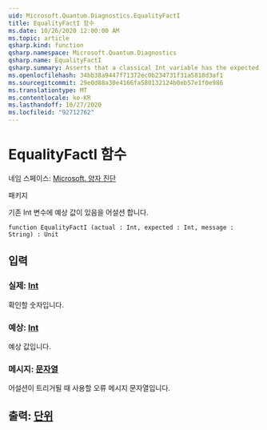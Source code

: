 ```yaml
---
uid: Microsoft.Quantum.Diagnostics.EqualityFactI
title: EqualityFactI 함수
ms.date: 10/26/2020 12:00:00 AM
ms.topic: article
qsharp.kind: function
qsharp.namespace: Microsoft.Quantum.Diagnostics
qsharp.name: EqualityFactI
qsharp.summary: Asserts that a classical Int variable has the expected value.
ms.openlocfilehash: 34bb38a9447f71372ec0b234731f31a5818d3af1
ms.sourcegitcommit: 29e0d88a30e4166fa580132124b0eb57e1f0e986
ms.translationtype: MT
ms.contentlocale: ko-KR
ms.lasthandoff: 10/27/2020
ms.locfileid: "92712762"
---
```

# <a name="equalityfacti-function"></a>EqualityFactI 함수

네임 스페이스: [Microsoft. 양자 진단](xref:Microsoft.Quantum.Diagnostics)

패키지 [](https://nuget.org/packages/)


기존 Int 변수에 예상 값이 있음을 어설션 합니다.

```qsharp
function EqualityFactI (actual : Int, expected : Int, message : String) : Unit
```


## <a name="input"></a>입력

### <a name="actual--int"></a>실제: [Int](xref:microsoft.quantum.lang-ref.int)

확인할 숫자입니다.


### <a name="expected--int"></a>예상: [Int](xref:microsoft.quantum.lang-ref.int)

예상 값입니다.


### <a name="message--string"></a>메시지: [문자열](xref:microsoft.quantum.lang-ref.string)

어설션이 트리거될 때 사용할 오류 메시지 문자열입니다.



## <a name="output--unit"></a>출력: [단위](xref:microsoft.quantum.lang-ref.unit)

